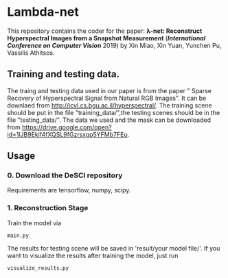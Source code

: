# Lambda-net



This repository contains the coder for the paper: **λ-net: Reconstruct Hyperspectral Images from a Snapshot Measurement** (***International Conference on Computer Vision*** 2019) by Xin Miao, Xin Yuan, Yunchen Pu, Vassilis Athitsos.





## Training and testing data.

The traing and testing data used in our paper is from the paper " Sparse Recovery of Hyperspectral Signal from Natural RGB Images". It can be downlaed from http://icvl.cs.bgu.ac.il/hyperspectral/.  The training scene should be put in the file "training_data/",the testing scenes should be in the file "testing_data/". The data we used and the mask can be downloaded from https://drive.google.com/open?id=1lJB9Ekif4fXQSL9fGzrsxgp5YFMb7FEu.


## Usage
### 0. Download the DeSCI repository

Requirements are tensorflow, numpy, scipy.

### 1. Reconstruction Stage

Train the model via
```
main.py
```
The results for testing scene will be saved in 'result/your model file/'. If you want to visualize the results after training the model, just run
```
visualize_results.py
```
